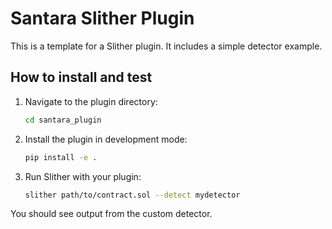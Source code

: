 # Santara Slither Plugin

This is a template for a Slither plugin. It includes a simple detector example.

## How to install and test

1. Navigate to the plugin directory:
   ```bash
   cd santara_plugin
   ```
2. Install the plugin in development mode:
   ```bash
   pip install -e .
   ```
3. Run Slither with your plugin:
   ```bash
   slither path/to/contract.sol --detect mydetector
   ```

You should see output from the custom detector.
